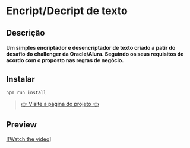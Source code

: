 # Encript/Decript de texto

## Descrição
#### Um simples encriptador e desencriptador de texto criado a patir do desafio do challenger da Oracle/Alura. Seguindo os seus requisitos de acordo com o proposto nas regras de negócio.
## Instalar

``npm run install
``
> [👉 Visite a página do projeto 👈](https://wrrdev.com/encript)

## Preview

[![Watch the video]](https://user-images.githubusercontent.com/69157081/150193684-8311833d-22e0-4a76-8c10-bf5c32243e4e.mp4)
